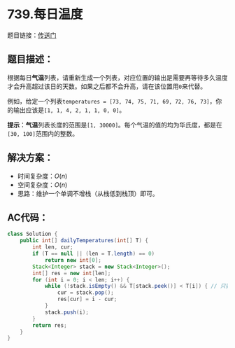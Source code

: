 # 739.每日温度
题目链接：[传送门](https://leetcode-cn.com/problems/daily-temperatures/)

## 题目描述：
根据每日**气温**列表，请重新生成一个列表，对应位置的输出是需要再等待多久温度才会升高超过该日的天数。如果之后都不会升高，请在该位置用`0`来代替。

例如，给定一个列表`temperatures = [73, 74, 75, 71, 69, 72, 76, 73]`，你的输出应该是`[1, 1, 4, 2, 1, 1, 0, 0]`。

**提示**：**气温**列表长度的范围是`[1, 30000]`。每个气温的值的均为华氏度，都是在`[30, 100]`范围内的整数。

## 解决方案：
- 时间复杂度：$O(n)$
- 空间复杂度：$O(n)$
- 思路：维护一个单调不增栈（从栈低到栈顶）即可。

## AC代码：
```java
class Solution {
	public int[] dailyTemperatures(int[] T) {
		int len, cur;
		if (T == null || (len = T.length) == 0)
			return new int[0];
		Stack<Integer> stack = new Stack<Integer>();
		int[] res = new int[len];
		for (int i = 0; i < len; i++) {
			while (!stack.isEmpty() && T[stack.peek()] < T[i]) { // 只要当前元素大于栈顶元素才出栈
				cur = stack.pop();
				res[cur] = i - cur;
			}
			stack.push(i);
		}
		return res;
	}
}
```